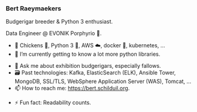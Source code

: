 ### Bert Raeymaekers

Budgerigar breeder & Python 3 enthusiast.

Data Engineer @ EVONIK Porphyrio 🐔.

- 🔭 Chickens 🐔, Python 3 🐍, AWS ☁️, docker 🐋, kubernetes, ...
- 🌱 I’m currently getting to know a lot more python libraries.
<!-- - 👯 I’m looking to collaborate on ...  -->
<!-- - 🤔 I’m looking for help with ...  -->
- 💬 Ask me about exhibition budgerigars, especially fallows.
- 🗃️ Past technologies: Kafka, ElasticSearch (ELK), Ansible Tower, MongoDB, SSL/TLS, WebSphere Application Server (WAS), Tomcat, ...
- 📫 How to reach me: https://bert.schilduil.org.
<!-- - 😄 Pronouns: ... -->
- ⚡ Fun fact: Readability counts.
